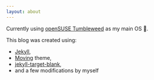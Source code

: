 ```yaml
---
layout: about
---
```


Currently using [openSUSE Tumbleweed](https://get.opensuse.org/tumbleweed) as my main OS 😬.

This blog was created using:
- [Jekyll](https://jekyllrb.com/),
- [Moving](https://github.com/huangyz0918/moving) theme,
- [jekyll-target-blank](https://github.com/keithmifsud/jekyll-target-blank),
- and a few modifications by myself
